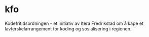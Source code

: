 # kfo
Kodefritidsordningen - et initiativ av Itera Fredrikstad om å kape et lavterskelarrangement for koding og sosialisering i regionen. 
